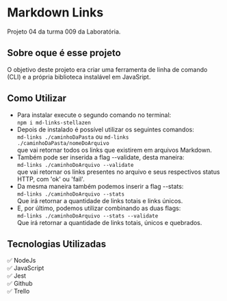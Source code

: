 # Markdown Links
Projeto 04 da turma 009 da Laboratória.
## Sobre oque é esse projeto
O objetivo deste projeto era criar uma ferramenta de linha de comando (CLI) e a própria biblioteca instalável em JavaSript.
## Como Utilizar
* Para instalar execute o segundo comando no terminal:<br>
```npm i md-links-stellazen```
* Depois de instalado é possível utilizar os seguintes comandos:<br>
```md-links ./caminhoDaPasta``` ou ```md-links ./caminhoDaPasta/nomeDoArquivo```<br>
que vai retornar todos os links que existirem em arquivos Markdown.
* Também pode ser inserida a flag --validate, desta maneira:<br>
```md-links ./caminhoDoArquivo --validate```<br>
que vai retornar os links presentes no arquivo e seus respectivos status HTTP, com 'ok' ou 'fail'.
* Da mesma maneira também podemos inserir a flag --stats:<br>
```md-links ./caminhoDoArquivo --stats ```<br>
Que irá retornar a quantidade de links totais e links únicos.<br>
* E, por último, podemos utilizar combinando as duas flags:<br>
```md-links ./caminhoDoArquivo --stats --validate ```<br>
Que irá retornar a quantidade de links totais, únicos e quebrados.<br>
## Tecnologias Utilizadas
✅ NodeJs<br>
✅ JavaScript<br>
✅ Jest<br>
✅ Github<br>
✅ Trello



